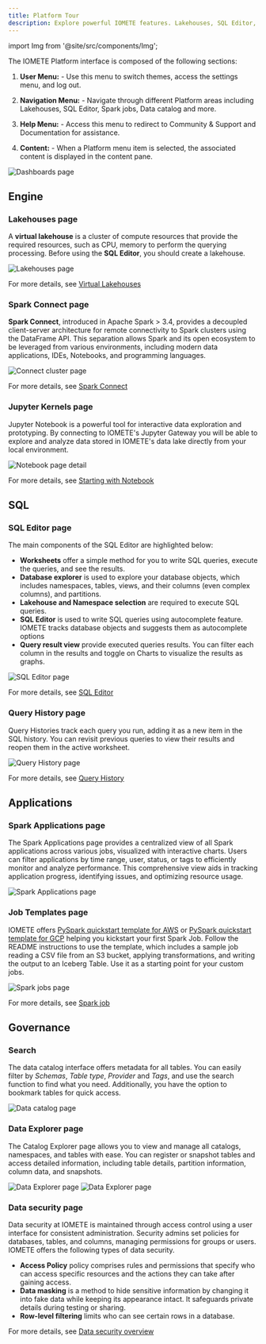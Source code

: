 ```yaml
---
title: Platform Tour
description: Explore powerful IOMETE features. Lakehouses, SQL Editor, Spark Jobs, Data Catalog, Data Security, Notebooks. Simplify data management seamlessly.
---
```


import Img from '@site/src/components/Img';

The IOMETE Platform interface is composed of the following sections:

1. **User Menu:** - Use this menu to switch themes, access the settings menu, and log out.

2. **Navigation Menu:** - Navigate through different Platform areas including Lakehouses, SQL Editor, Spark jobs, Data catalog and more.

3. **Help Menu:** - Access this menu to redirect to Community & Support and Documentation for assistance.

4. **Content:** - When a Platform menu item is selected, the associated content is displayed in the content pane.

  <Img src="/img/getting-started/platform-tour/dashboard-page.png" alt="Dashboards page"/>

## Engine

### Lakehouses page

A **virtual lakehouse** is a cluster of compute resources that provide the required resources, such as CPU, memory to perform the querying processing.
Before using the **SQL Editor**, you should create a lakehouse.

<Img src="/img/getting-started/platform-tour/lakehouse-page.png" alt="Lakehouses page"/>

For more details, see [Virtual Lakehouses](/docs/user-guide/virtual-lakehouses.md)

### Spark Connect page

**Spark Connect**, introduced in Apache Spark > 3.4, provides a decoupled client-server architecture for remote connectivity to Spark clusters using the DataFrame API. This separation allows Spark and its open ecosystem to be leveraged from various environments, including modern data applications, IDEs, Notebooks, and programming languages.

<Img src="/img/getting-started/platform-tour/connect-cluster.png" alt="Connect cluster page"/>

For more details, see [Spark Connect](/docs/user-guide/spark-connect.mdx)

### Jupyter Kernels page

Jupyter Notebook is a powerful tool for interactive data exploration and prototyping. By connecting to IOMETE's Jupyter Gateway you will be able to explore and analyze data stored in IOMETE's data lake directly from your local environment.

<Img src="/img/getting-started/platform-tour/notebook-page.png" alt="Notebook page detail"/>

For more details, see [Starting with Notebook](/docs/developer-guide/notebook/starting-with-notebook.mdx)

## SQL

### SQL Editor page

The main components of the SQL Editor are highlighted below:

- **Worksheets** offer a simple method for you to write SQL queries, execute the queries, and see the results.
- **Database explorer** is used to explore your database objects, which includes namespaces, tables, views, and their columns (even complex columns), and partitions.
- **Lakehouse and Namespace selection** are required to execute SQL queries.
- **SQL Editor** is used to write SQL queries using autocomplete feature. IOMETE tracks database objects and suggests them as autocomplete options
- **Query result view** provide executed queries results. You can filter each column in the results and toggle on Charts to visualize the results as graphs.

<Img src="/img/getting-started/platform-tour/sql-editor-page.png" alt="SQL Editor page"/>

For more details, see [SQL Editor](/docs/user-guide/sql-editor.md)

### Query History page

Query Histories track each query you run, adding it as a new item in the SQL history. You can revisit previous queries to view their results and reopen them in the active worksheet.

<Img src="/img/getting-started/platform-tour/query-history-page.png" alt="Query History  page"/>

For more details, see [Query History](/user-guide/sql-editor#query-histories)

## Applications

### Spark Applications page

The Spark Applications page provides a centralized view of all Spark applications across various jobs, visualized with interactive charts. Users can filter applications by time range, user, status, or tags to efficiently monitor and analyze performance. This comprehensive view aids in tracking application progress, identifying issues, and optimizing resource usage.

<Img src="/img/getting-started/platform-tour/spark-applications.png" alt="Spark Applications page"/>

### Job Templates page

IOMETE offers [PySpark quickstart template for AWS](https://github.com/iomete/spark-job-template) or [PySpark quickstart template for GCP](https://github.com/iomete/spark-job-template-gcp) helping you kickstart your first Spark Job. Follow the README instructions to use the template, which includes a sample job reading a CSV file from an S3 bucket, applying transformations, and writing the output to an Iceberg Table. Use it as a starting point for your custom jobs.

<Img src="/img/getting-started/platform-tour/job-templates.png" alt="Spark jobs page"/>

For more details, see [Spark job](/docs/developer-guide/spark-job/getting-started.md)

## Governance

### Search

The data catalog interface offers metadata for all tables.
You can easily filter by _Schemas_, _Table type_, _Provider_ and _Tags_, and use the search function to find what you need. Additionally, you have the option to bookmark tables for quick access.

<Img src="/img/getting-started/platform-tour/catalog-search.png" alt="Data catalog page"/>

### Data Explorer page

The Catalog Explorer page allows you to view and manage all catalogs, namespaces, and tables with ease. You can register or snapshot tables and access detailed information, including table details, partition information, column data, and snapshots.

<Img src="/img/getting-started/platform-tour/data-explorer-page.png" alt="Data Explorer page"/>

<Img src="/img/getting-started/platform-tour/explorer-snapshots.png" alt="Data Explorer page"/>

### Data security page

Data security at IOMETE is maintained through access control using a user interface for consistent administration. Security admins set policies for databases, tables, and columns, managing permissions for groups or users. IOMETE offers the following types of data security.

- **Access Policy** policy comprises rules and permissions that specify who can access specific resources and the actions they can take after gaining access.
- **Data masking** is a method to hide sensitive information by changing it into fake data while keeping its appearance intact. It safeguards private details during testing or sharing.
- **Row-level filtering** limits who can see certain rows in a database.

For more details, see [Data security overview](/docs/user-guide/data-security/overview.mdx)
